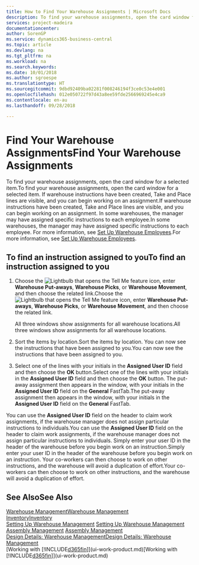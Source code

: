 ```yaml
---
title: How to Find Your Warehouse Assignments | Microsoft Docs
description: To find your warehouse assignments, open the card window for a selected item. If warehouse instructions have been created, Take and Place lines are visible, and you can begin working on an assignment. In some warehouses, the manager may have assigned specific instructions to each employee.
services: project-madeira
documentationcenter: 
author: SorenGP
ms.service: dynamics365-business-central
ms.topic: article
ms.devlang: na
ms.tgt_pltfrm: na
ms.workload: na
ms.search.keywords: 
ms.date: 10/01/2018
ms.author: sgroespe
ms.translationtype: HT
ms.sourcegitcommit: 9dbd92409ba02281f008246194f3ce0c53e4e001
ms.openlocfilehash: 012e050722f97d43a8ee59fde2566969245e4ca9
ms.contentlocale: en-au
ms.lasthandoff: 09/28/2018

---
```

# <a name="find-your-warehouse-assignments"></a><span data-ttu-id="b0734-105">Find Your Warehouse Assignments</span><span class="sxs-lookup"><span data-stu-id="b0734-105">Find Your Warehouse Assignments</span></span>
<span data-ttu-id="b0734-106">To find your warehouse assignments, open the card window for a selected item.</span><span class="sxs-lookup"><span data-stu-id="b0734-106">To find your warehouse assignments, open the card window for a selected item.</span></span> <span data-ttu-id="b0734-107">If warehouse instructions have been created, Take and Place lines are visible, and you can begin working on an assignment.</span><span class="sxs-lookup"><span data-stu-id="b0734-107">If warehouse instructions have been created, Take and Place lines are visible, and you can begin working on an assignment.</span></span> <span data-ttu-id="b0734-108">In some warehouses, the manager may have assigned specific instructions to each employee.</span><span class="sxs-lookup"><span data-stu-id="b0734-108">In some warehouses, the manager may have assigned specific instructions to each employee.</span></span> <span data-ttu-id="b0734-109">For more information, see [Set Up Warehouse Employees](warehouse-how-to-set-up-warehouse-employees.md).</span><span class="sxs-lookup"><span data-stu-id="b0734-109">For more information, see [Set Up Warehouse Employees](warehouse-how-to-set-up-warehouse-employees.md).</span></span>

## <a name="to-find-an-instruction-assigned-to-you"></a><span data-ttu-id="b0734-110">To find an instruction assigned to you</span><span class="sxs-lookup"><span data-stu-id="b0734-110">To find an instruction assigned to you</span></span>  
1.  <span data-ttu-id="b0734-111">Choose the ![Lightbulb that opens the Tell Me feature](media/ui-search/search_small.png "Tell me what you want to do") icon, enter **Warehouse Put-aways**, **Warehouse Picks**, or **Warehouse Movement**, and then choose the related link.</span><span class="sxs-lookup"><span data-stu-id="b0734-111">Choose the ![Lightbulb that opens the Tell Me feature](media/ui-search/search_small.png "Tell me what you want to do") icon, enter **Warehouse Put-aways**, **Warehouse Picks**, or **Warehouse Movement**, and then choose the related link.</span></span>

    <span data-ttu-id="b0734-112">All three windows show assignments for all warehouse locations.</span><span class="sxs-lookup"><span data-stu-id="b0734-112">All three windows show assignments for all warehouse locations.</span></span>  

2. <span data-ttu-id="b0734-113">Sort the items by location.</span><span class="sxs-lookup"><span data-stu-id="b0734-113">Sort the items by location.</span></span> <span data-ttu-id="b0734-114">You can now see the instructions that have been assigned to you.</span><span class="sxs-lookup"><span data-stu-id="b0734-114">You can now see the instructions that have been assigned to you.</span></span>  
3. <span data-ttu-id="b0734-115">Select one of the lines with your initials in the **Assigned User ID** field and then choose the **OK** button.</span><span class="sxs-lookup"><span data-stu-id="b0734-115">Select one of the lines with your initials in the **Assigned User ID** field and then choose the **OK** button.</span></span> <span data-ttu-id="b0734-116">The put-away assignment then appears in the window, with your initials in the **Assigned User ID** field on the **General** FastTab.</span><span class="sxs-lookup"><span data-stu-id="b0734-116">The put-away assignment then appears in the window, with your initials in the **Assigned User ID** field on the **General** FastTab.</span></span>  

<span data-ttu-id="b0734-117">You can use the **Assigned User ID** field on the header to claim work assignments, if the warehouse manager does not assign particular instructions to individuals.</span><span class="sxs-lookup"><span data-stu-id="b0734-117">You can use the **Assigned User ID** field on the header to claim work assignments, if the warehouse manager does not assign particular instructions to individuals.</span></span> <span data-ttu-id="b0734-118">Simply enter your user ID in the header of the warehouse before you begin work on an instruction.</span><span class="sxs-lookup"><span data-stu-id="b0734-118">Simply enter your user ID in the header of the warehouse before you begin work on an instruction.</span></span> <span data-ttu-id="b0734-119">Your co-workers can then choose to work on other instructions, and the warehouse will avoid a duplication of effort.</span><span class="sxs-lookup"><span data-stu-id="b0734-119">Your co-workers can then choose to work on other instructions, and the warehouse will avoid a duplication of effort.</span></span>  

## <a name="see-also"></a><span data-ttu-id="b0734-120">See Also</span><span class="sxs-lookup"><span data-stu-id="b0734-120">See Also</span></span>  
[<span data-ttu-id="b0734-121">Warehouse Management</span><span class="sxs-lookup"><span data-stu-id="b0734-121">Warehouse Management</span></span>](warehouse-manage-warehouse.md)  
[<span data-ttu-id="b0734-122">Inventory</span><span class="sxs-lookup"><span data-stu-id="b0734-122">Inventory</span></span>](inventory-manage-inventory.md)  
<span data-ttu-id="b0734-123">[Setting Up Warehouse Management](warehouse-setup-warehouse.md)   </span><span class="sxs-lookup"><span data-stu-id="b0734-123">[Setting Up Warehouse Management](warehouse-setup-warehouse.md)   </span></span>  
<span data-ttu-id="b0734-124">[Assembly Management](assembly-assemble-items.md)  </span><span class="sxs-lookup"><span data-stu-id="b0734-124">[Assembly Management](assembly-assemble-items.md)  </span></span>  
[<span data-ttu-id="b0734-125">Design Details: Warehouse Management</span><span class="sxs-lookup"><span data-stu-id="b0734-125">Design Details: Warehouse Management</span></span>](design-details-warehouse-management.md)  
<span data-ttu-id="b0734-126">[Working with [!INCLUDE[d365fin](includes/d365fin_md.md)]](ui-work-product.md)</span><span class="sxs-lookup"><span data-stu-id="b0734-126">[Working with [!INCLUDE[d365fin](includes/d365fin_md.md)]](ui-work-product.md)</span></span> 

